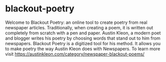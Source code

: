 # blackout-poetry

Welcome to Blackout Poetry: an online tool to create poetry
from real newspaper articles. Traditionally, when creating a poem, it is written out completely from scratch with a pen and paper. Austin Kleon, a modern poet and blogger writes his poetry by choosing words that stand out to him from newspapers. Blackout Poetry is a digitized tool for his method. It allows you to make poetry the way Austin Kleon does with Newspapers. To learn more visit https://austinkleon.com/category/newspaper-blackout-poems/

